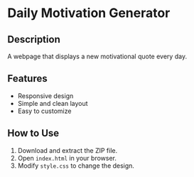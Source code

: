 # Daily Motivation Generator

## Description
A webpage that displays a new motivational quote every day.

## Features
- Responsive design
- Simple and clean layout
- Easy to customize

## How to Use
1. Download and extract the ZIP file.
2. Open `index.html` in your browser.
3. Modify `style.css` to change the design.